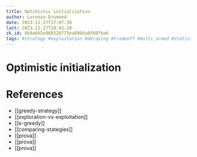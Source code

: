 ```yaml
---
title: Optimistic initialization
author: Lorenzo Drumond
date: 2023-11-27T17:07:30
last: 2023-11-27T19:43:10
zk_id: 4b9a665e960328775ea698da0f88fba6
tags: #strategy #exploitation #decaying #tradeoff #multi_armed #statistics #initialization #regret #medium #math #bandits #greedy #exploration
---
```



# Optimistic initialization

# References
- [[greedy-strategy]]
- [[exploration-vs-exploitation]]
- [[e-greedy]]
- [[comparing-stategies]]
- [[prova]]
- [[prova]]
- [[prova]]
